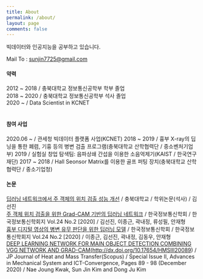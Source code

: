 ```yaml
---
title: About
permalink: /about/
layout: page
comments: false
---
```


빅데이터와 인공지능을 공부하고 있습니다.

Mail To : sunjin7725@gmail.com

#### 약력

2012 ~ 2018 / 충북대학교 정보통신공학부 학부 졸업  
2018 ~ 2020 / 충북대학교 정보통신공학부 석사 졸업  
2020 ~ / Data Scientist in KCNET  
<br>

#### 참여 사업

2020.06 ~ / 관세청 빅데이터 플랫폼 사업(KCNET)
2018 ~ 2019 / 흉부 X-ray의 딥닝을 통한 폐렴, 기흉 등의 병변 검출 프로그램(충북대학교 산학협력단 / 중소벤처기업부)
2019 / 실험실 창업 탐색팀: 음파상쇄 간섭을 이용한 소음억제기(KAIST / 한국연구재단)
2017 ~ 2018 / Hall Seonsor Matrix를 이용한 골프 퍼팅 장치(충북대학교 산학협력단 / 중소기업청)
<br>

#### 논문

<a href='http://www.riss.kr/search/detail/DetailView.do?p_mat_type=be54d9b8bc7cdb09&control_no=60ce940b0cfdfd43ffe0bdc3ef48d419' target="_blank">딥러닝 네트워크에서 주 객체의 위치 검출 성능 개선</a> / 충북대학교 / 학위논문(석사) / 김선진 <br>
<a href="http://www.riss.kr/search/detail/DetailView.do?p_mat_type=1a0202e37d52c72d&control_no=adf1c1880922328e4884a65323211ff0" target="_blank">주 객체 위치 검출을 위한 Grad-CAM 기반의 딥러닝 네트워크</a> / 한국정보통신학회 / 한국정보통신학회지 Vol.24 No.2 [2020] / 김선진, 이종근, 곽내정, 류성필, 안재형<br>
<a href="http://www.riss.kr/search/detail/DetailView.do?p_mat_type=1a0202e37d52c72d&control_no=d7aa09d47a7163537f7a54760bb41745" target="_blank">흉부 디지털 영상의 병변 유무 판단을 위한 딥러닝 모델</a> / 한국정보통신학회 / 한국정보통신학회지 Vol.24 No.2 [2020] / 이종근, 김선진, 곽내정, 김동우, 안재형<br>
<a href="http://www.pphmj.com/abstract/13606.htm" target="_blank">DEEP LEARNING NETWORK FOR MAIN OBJECT DETECTION COMBINING VGG NETWORK AND GRAD-CAM(http://dx.doi.org/10.17654/HMSIII20089)</a> / JP Journal of Heat and Mass Transfer(Scopus) / Special Issue II, Advances in Mechanical System and ICT-Convergence, Pages 89 - 98 (December 2020) / Nae Joung Kwak, Sun Jin Kim and Dong Ju Kim